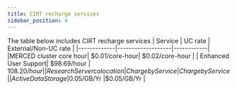 ```yaml
---
title: CIRT recharge services
sidebar_position: 4
---
```


The table below includes CIRT recharge services
|     Service    | UC rate | External/Non-UC rate   |
|-------------|-------------------|------------|
|MERCED cluster core hour| $0.01/core-hour| $0.02/core-hour     |
| Enhanced User Support| $98.69/hour    | $108.20/hour    |
| Research Server colocation | Charge by Service | Charge by Service|
| Active Data Storage |$0.05/GB/Yr |$0.05/GB/Yr  |